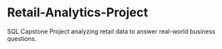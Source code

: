 # Retail-Analytics-Project
SQL Capstone Project analyzing retail data to answer real-world business questions.
